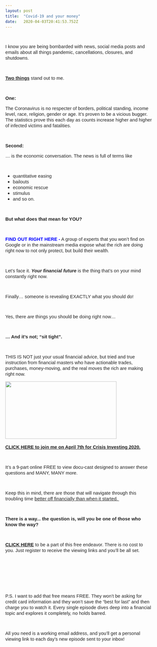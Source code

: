 ```yaml
---
layout: post 
title:  "Covid-19 and your money" 
date:   2020-04-03T20:41:53.752Z 
---
```


<p><br></p><p style="margin-right:40px"><span style="font-size:11pt"><span style="font-family:Arial"><span style="color:#222222"><span style="background-color:#ffffff">I know you are being bombarded with news, social media posts and emails about all things pandemic, cancellations, closures, and shutdowns.</span></span></span></span></p><p><br></p><p style="margin-right:40px"><span style="font-size:11pt"><span style="font-family:Arial"><span style="color:#222222"><span style="background-color:#ffffff"><strong><u>Two things</u></strong></span></span></span></span><span style="font-size:11pt"><span style="font-family:Arial"><span style="color:#222222"><span style="background-color:#ffffff"> stand out to me.&nbsp;</span></span></span></span></p><p><br></p><p style="margin-right:40px"><span style="font-size:11pt"><span style="font-family:Arial"><span style="color:#222222"><span style="background-color:#ffffff"><strong>One:</strong></span></span></span></span><span style="font-size:11pt"><span style="font-family:Arial"><span style="color:#222222"><span style="background-color:#ffffff">&nbsp;</span></span></span></span></p><p style="margin-right:40px"><span style="font-size:11pt"><span style="font-family:Arial"><span style="color:#222222"><span style="background-color:#ffffff">The Coronavirus is no respecter of borders, political standing, income level, race, religion, gender or age. It’s proven to be a vicious bugger. The statistics prove this each day as counts increase higher and higher of infected victims and fatalities.&nbsp;</span></span></span></span></p><p><br></p><p style="margin-right:40px"><span style="font-size:11pt"><span style="font-family:Arial"><span style="color:#222222"><span style="background-color:#ffffff"><strong>Second:</strong></span></span></span></span></p><p style="margin-right:40px"><span style="font-size:11pt"><span style="font-family:Arial"><span style="color:#222222"><span style="background-color:#ffffff">… is the economic conversation. The news is full of terms like&nbsp;</span></span></span></span></p><p><br></p><ul><li style="list-style-type:disc"><span style="font-size:11pt"><span style="font-family:Arial"><span style="color:#222222"><span style="background-color:#ffffff">quantitative easing&nbsp;</span></span></span></span></li><li style="list-style-type:disc"><span style="font-size:11pt"><span style="font-family:Arial"><span style="color:#222222"><span style="background-color:#ffffff">bailouts&nbsp;</span></span></span></span></li><li style="list-style-type:disc"><span style="font-size:11pt"><span style="font-family:Arial"><span style="color:#222222"><span style="background-color:#ffffff">economic rescue&nbsp;</span></span></span></span></li><li style="list-style-type:disc"><span style="font-size:11pt"><span style="font-family:Arial"><span style="color:#222222"><span style="background-color:#ffffff">stimulus&nbsp;</span></span></span></span></li><li style="list-style-type:disc"><span style="font-size:11pt"><span style="font-family:Arial"><span style="color:#222222"><span style="background-color:#ffffff">and so on.&nbsp;</span></span></span></span></li></ul><p><br></p><p style="margin-right:40px"><span style="font-size:11pt"><span style="font-family:Arial"><span style="color:#222222"><span style="background-color:#ffffff"><strong>But what does that mean for YOU?</strong></span></span></span></span></p><p><br></p><p style="margin-right:40px"><span style="font-size:11pt"><span style="font-family:Arial"><span style="color:#0000ff"><span style="background-color:#ffffff"><strong>FIND OUT RIGHT HERE -</strong></span></span></span></span><span style="font-size:11pt"><span style="font-family:Arial"><span style="color:#222222"><span style="background-color:#ffffff"> A group of experts that you won’t find on Google or in the mainstream media expose what the rich are doing right now to not only protect, but build their wealth.&nbsp;</span></span></span></span></p><p><br></p><p style="margin-right:40px"><span style="font-size:11pt"><span style="font-family:Arial"><span style="color:#222222"><span style="background-color:#ffffff">Let’s face it. </span></span></span></span><span style="font-size:11pt"><span style="font-family:Arial"><span style="color:#222222"><span style="background-color:#ffffff"><strong><em>Your financial future</em></strong></span></span></span></span><span style="font-size:11pt"><span style="font-family:Arial"><span style="color:#222222"><span style="background-color:#ffffff"> is the thing that’s on your mind constantly right now.</span></span></span></span></p><p><br></p><p style="margin-right:40px"><span style="font-size:11pt"><span style="font-family:Arial"><span style="color:#222222"><span style="background-color:#ffffff">Finally… someone is revealing EXACTLY what you should do!</span></span></span></span></p><p><br></p><p style="margin-right:40px"><span style="font-size:11pt"><span style="font-family:Arial"><span style="color:#222222"><span style="background-color:#ffffff">Yes, there </span></span></span></span><span style="font-size:11pt"><span style="font-family:Arial"><span style="color:#222222"><span style="background-color:#ffffff"><em>are</em></span></span></span></span><span style="font-size:11pt"><span style="font-family:Arial"><span style="color:#222222"><span style="background-color:#ffffff"> things you should be doing right now…&nbsp;</span></span></span></span></p><p><br></p><p style="margin-right:40px"><span style="font-size:11pt"><span style="font-family:Arial"><span style="color:#222222"><span style="background-color:#ffffff"><strong>… And it’s not; “sit tight”.</strong></span></span></span></span></p><p><br></p><p style="margin-right:40px"><span style="font-size:11pt"><span style="font-family:Arial"><span style="color:#222222"><span style="background-color:#ffffff">THIS IS NOT just your usual financial advice, but tried and true instruction from financial masters who have actionable trades, purchases, money-moving, and the real moves the rich are making right now.</span></span></span></span></p><p><a data-cke-saved-href="https://iw819.isrefer.com/go/trailer/Laurex/" href="https://iw819.isrefer.com/go/trailer/Laurex/"><img alt="" data-cke-saved-src="/assets/CI-AC-2.jpg" src="/assets/CI-AC-2.jpg" style="width: 350px; height: 180px;"></a><br></p><p style="margin-right:40px"><span style="font-size:11pt"><span style="font-family:Arial"><span style="color:#0000ff"><span style="background-color:#ffffff"><strong><a data-cke-saved-href="https://iw819.isrefer.com/go/trailer/Laurex/" href="https://iw819.isrefer.com/go/trailer/Laurex/">CLICK HERE to join me on April 7th for Crisis Investing 2020.</a></strong></span></span></span></span><br></p><p><br></p><p style="margin-right:40px"><span style="font-size:11pt"><span style="font-family:Arial"><span style="color:#222222"><span style="background-color:#ffffff">It’s a 9-part online FREE to view docu-cast designed to answer these questions and MANY, MANY more.&nbsp;</span></span></span></span></p><p><br></p><p style="margin-right:40px"><span style="font-size:11pt"><span style="font-family:Arial"><span style="color:#222222"><span style="background-color:#ffffff">Keep this in mind, there are those that will navigate through this troubling time </span></span></span></span><span style="font-size:11pt"><span style="font-family:Arial"><span style="color:#222222"><span style="background-color:#ffffff"><u>better off financially than when it started.&nbsp;</u></span></span></span></span></p><p><br></p><p style="margin-right:40px"><span style="font-size:11pt"><span style="font-family:Arial"><span style="color:#222222"><span style="background-color:#ffffff"><strong>There is a way... the question is, will you be one of those who know the way?</strong></span></span></span></span></p><p><br></p><p style="margin-right:40px"><span style="font-size:11pt"><span style="font-family:Arial"><span style="color:#0000ff"><span style="background-color:#ffffff"><strong><a data-cke-saved-href="https://iw819.isrefer.com/go/trailer/Laurex/" href="https://iw819.isrefer.com/go/trailer/Laurex/">CLICK HERE</a> </strong></span></span></span></span><span style="font-size:11pt"><span style="font-family:Arial"><span style="color:#222222"><span style="background-color:#ffffff">to be a part of this free endeavor. There is no cost to you. Just register to receive the viewing links and you’ll be all set.</span></span></span></span><br></p><p><br></p><p style="margin-right:40px"><span style="font-size:11pt"><span style="font-family:Arial"><span style="color:#222222"><span style="background-color:#ffffff"></span></span></span></span><br></p><p><br><br></p><p style="margin-right:40px"><span style="font-size:11pt"><span style="font-family:Arial"><span style="color:#222222"><span style="background-color:#ffffff">P.S. I want to add that free means FREE. They won’t be asking for credit card information and they won’t save the “best for last” and then charge you to watch it. Every single episode dives deep into a financial topic and explores it completely, no holds barred.&nbsp;</span></span></span></span></p><p><br></p><p style="margin-right:40px"><span style="font-size:11pt"><span style="font-family:Arial"><span style="color:#222222"><span style="background-color:#ffffff">All you need is a working email address, and you’ll get a personal viewing link to each day’s new episode sent to your inbox!</span></span></span></span><br></p>